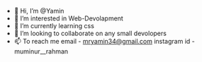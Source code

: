 - 👋 Hi, I’m @Yamin
- 👀 I’m interested in Web-Devolapment
- 🌱 I’m currently learning css
- 💞️ I’m looking to collaborate on any small devolopers
- 📫 To reach me email - mryamin34@gmail.com  instagram id - muminur__rahman 

<!---
Yamin-Bot/Yamin-Bot is a ✨ special ✨ repository because its `README.md` (this file) appears on your GitHub profile.
You can click the Preview link to take a look at your changes.
--->
